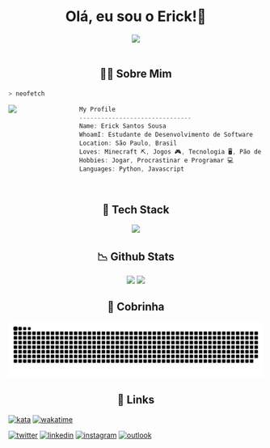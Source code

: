 

<h1 align="center">Olá, eu sou o Erick!👋</h1>

<div align="center">
    <img width="200px" src="https://files.catbox.moe/7ixn2b.png">
</div>

<br>
<h2 align="center">👨‍💻 Sobre Mim</h2>


```zsh
> neofetch
```

<img align="left" src="https://files.catbox.moe/beqwqm.webp" width="140px"/> 

```csharp
My Profile
-------------------------------
Name: Erick Santos Sousa
WhoamI: Estudante de Desenvolvimento de Software
Location: São Paulo, Brasil
Loves: Minecraft ⛏, Jogos 🎮, Tecnologia 🖥, Pão de Queijo 🧀
Hobbies: Jogar, Procrastinar e Programar 💻
Languages: Python, Javascript
```
<br>
<!--  -->


<h2 align="center">🧐 Tech Stack</h2>
<div align="center">
    <a href='https://skillicons.dev'><img src="https://skillicons.dev/icons?i=html,css,js,nodejs,python,java,mysql,git,vscode,linux,githubactions,github&perline=6"></a>
</div>

<!--  -->

<h2 align="center">📉 Github Stats</h2>
<div align="center">
<picture>
    <source height="150em" media="(prefers-color-scheme: dark)" srcset="https://github-readme-stats.vercel.app/api?username=ericksantos12&show_icons=true&theme=catppuccin_mocha&include_all_commits=true&hide=stars">
    <img height="150em" src="https://github-readme-stats.vercel.app/api?username=ericksantos12&show_icons=true&include_all_commits=true&hide=stars&theme=catppuccin_latte">
</picture>
<picture>
    <source height="150em" media="(prefers-color-scheme: dark)" srcset="https://github-readme-stats.vercel.app/api/top-langs/?username=ericksantos12&layout=compact&langs_count=7&theme=catppuccin_mocha">
    <img height="150em" src="https://github-readme-stats.vercel.app/api/top-langs/?username=ericksantos12&layout=compact&langs_count=7&theme=catppuccin_latte">
</picture>
</div>

<!--  -->

<h2 align="center">🐍 Cobrinha</h2>
<picture>
    <source media="(prefers-color-scheme: dark)" srcset="https://raw.githubusercontent.com/ericksantos12/ericksantos12/output/github-contribution-grid-snake-dark.svg">
    <img src="https://raw.githubusercontent.com/ericksantos12/ericksantos12/output/github-contribution-grid-snake.svg">
</picture>

<!--  -->

<h2 align="center">🔗 Links</h2>

[![kata](https://www.codewars.com/users/ericksantos12/badges/small)](https://www.codewars.com/users/ericksantos12)
[![wakatime](https://wakatime.com/badge/user/e56b9161-4a85-42a7-922c-c6e1c8696038.svg)](https://wakatime.com/@e56b9161-4a85-42a7-922c-c6e1c8696038)

[![twitter](https://img.shields.io/badge/-Twitter-1DA1F2?style=for-the-badge&logo=twitter&logoColor=white)](https://twitter.com/ErickSantosS12)
[![linkedin](https://img.shields.io/badge/-Linkedin-0A66C2?style=for-the-badge&logo=linkedin&logoColor=white)](https://www.linkedin.com/in/ericksantos12/)
[![instagram](https://img.shields.io/badge/-Instagram-E4405F?style=for-the-badge&logo=instagram&logoColor=white)](https://www.instagram.com/erickssousa12/)
[![outlook](https://img.shields.io/badge/-Outlook-0078D4?style=for-the-badge&logo=microsoft-outlook&logoColor=white)](mailto:erick.sousa@hotmail.com.br)
